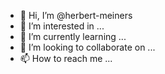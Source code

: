 - 👋 Hi, I’m @herbert-meiners
- 👀 I’m interested in ...
- 🌱 I’m currently learning ...
- 💞️ I’m looking to collaborate on ...
- 📫 How to reach me ...

<!---
herbert-meiners/herbert-meiners is a ✨ special ✨ repository because its `README.md` (this file) appears on your GitHub profile.
You can click the Preview link to take a look at your changes.
--->

